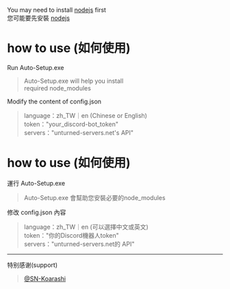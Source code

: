 You may need to install [nodejs](https://nodejs.org) first  
您可能要先安裝 [nodejs](https://nodejs.org)  

# how to use (如何使用)

Run Auto-Setup.exe  
>Auto-Setup.exe will help you install  
required node_modules  
  
Modify the content of config.json  
>language：zh_TW｜en (Chinese or English)  
token："your_discord-bot_token"  
servers："unturned-servers.net's API"  
# how to use (如何使用)
運行 Auto-Setup.exe  
>Auto-Setup.exe 會幫助您安裝必要的node_modules
  
修改 config.json 內容  
>language：zh_TW｜en (可以選擇中文或英文)  
token："你的Discord機器人token"  
servers："unturned-servers.net的 API"  
  
 ---
特别感谢(support)
>[@SN-Koarashi](https://github.com/SN-Koarashi/)
